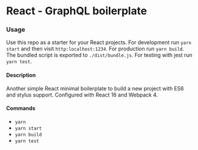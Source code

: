 # React - GraphQL boilerplate

### Usage

Use this repo as a starter for your React projects. For development run `yarn start` and then visit `http:localhost:1234`. For production run `yarn build`. The bundled script is exported to `./dist/bundle.js`. For testing with jest run `yarn test`.

#### Description

Another simple React minimal boilerplate to build a new project with ES6 and stylus support.
Configured with React 16 and Webpack 4.

#### Commands
* `yarn` 
* `yarn start`
* `yarn build`
* `yarn test`

